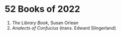 # 52 Books of 2022

1. *The Library Book*, Susan Orlean
2. *Analects of Confucius* (trans. Edward Slingerland)